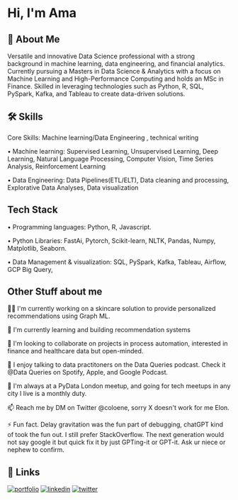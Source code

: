 
# Hi, I'm Ama 


## 🚀 About Me
Versatile and innovative Data Science professional with a strong background in machine learning, data engineering, and financial analytics. Currently pursuing a Masters in Data Science & Analytics with a focus on Machine Learning and High-Performance Computing and holds an MSc in Finance. Skilled in leveraging technologies such as Python, R, SQL, PySpark, Kafka, and Tableau to create data-driven solutions. 



## 🛠 Skills
Core Skills: Machine learning/Data Engineering , technical writing

•	Machine learning: Supervised Learning, Unsupervised Learning, Deep Learning, Natural Language Processing, Computer Vision, Time Series Analysis, Reinforcement Learning

•	Data Engineering: Data Pipelines(ETL/ELT), Data cleaning and processing, Explorative Data Analyses, Data visualization




## Tech Stack

•	Programming languages: Python, R, Javascript. 

•	Python Libraries: FastAi, Pytorch, Scikit-learn, NLTK, Pandas, Numpy, Matplotlib, Seaborn.

•	Data Management & visualization: SQL, PySpark, Kafka, Tableau, Airflow, GCP Big Query, 



## Other Stuff about me
👩‍💻 I'm currently working on a skincare solution to provide personalized recommendations using Graph ML.

🧠 I'm currently learning and building recommendation systems

🤝 I'm looking to collaborate on projects in process automation, interested in finance and healthcare data but open-minded.

🎤 I enjoy talking to data practitoners on the Data Queries podcast. Check it @Data Queries on Spotify, Apple, and Google Podcast.

🔄 I'm always at a PyData London meetup, and going for tech meetups in any city I live is a monthly duty. 

📫 Reach me by DM on Twitter @coloene, sorry X doesn't work for me Elon. 

⚡️ Fun fact. Delay gravitation was the fun part of debugging, chatGPT kind of took the fun out. I still prefer StackOverflow. The next generation would not say google it but quick fix it by just GPTing-it or GPT-it. Ask ur niece or nephew to confirm. 


## 🔗 Links
[![portfolio](https://img.shields.io/badge/my_portfolio-000?style=for-the-badge&logo=ko-fi&logoColor=white)](https://amaboh.com/)
[![linkedin](https://img.shields.io/badge/linkedin-0A66C2?style=for-the-badge&logo=linkedin&logoColor=white)](https://www.linkedin.com/in/amaboh)
[![twitter](https://img.shields.io/badge/twitter-1DA1F2?style=for-the-badge&logo=twitter&logoColor=white)](https://twitter.com/coloene)



